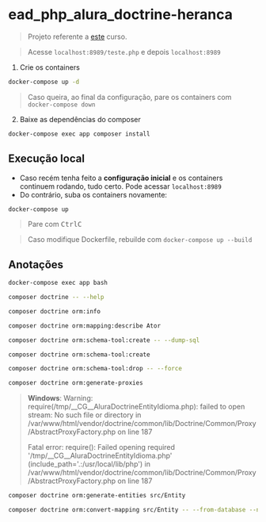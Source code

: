 # ead_php_alura_doctrine-heranca

> Projeto referente a [este](https://cursos.alura.com.br/course/php-doctrine-indices-heranca-sql-nativo) curso.

> Acesse `localhost:8989/teste.php` e depois `localhost:8989`

1. Crie os containers
```sh
docker-compose up -d
```
> Caso queira, ao final da configuração, pare os containers com ``docker-compose down``

2. Baixe as dependências do composer
```sh
docker-compose exec app composer install
```
## Execução local

- Caso recém tenha feito a **configuração inicial** e os containers continuem rodando, tudo certo. Pode acessar ``localhost:8989``
- Do contrário, suba os containers novamente:
```sh
docker-compose up
```
> Pare com <kbd>Ctrl</kbd><kbd>C</kbd>

> Caso modifique Dockerfile, rebuilde com ``docker-compose up --build``

## Anotações

```sh
docker-compose exec app bash
```

```sh
composer doctrine -- --help
```

```sh
composer doctrine orm:info
```

```sh
composer doctrine orm:mapping:describe Ator
```

```sh
composer doctrine orm:schema-tool:create -- --dump-sql
```

```sh
composer doctrine orm:schema-tool:create
```

```sh
composer doctrine orm:schema-tool:drop -- --force
```

```sh
composer doctrine orm:generate-proxies
```

> **Windows**:
> Warning: require(/tmp/__CG__AluraDoctrineEntityIdioma.php): failed to open stream: No such file or directory in /var/www/html/vendor/doctrine/common/lib/Doctrine/Common/Proxy/AbstractProxyFactory.php on line 187
>
> Fatal error: require(): Failed opening required '/tmp/__CG__AluraDoctrineEntityIdioma.php' (include_path='.:/usr/local/lib/php') in /var/www/html/vendor/doctrine/common/lib/Doctrine/Common/Proxy/AbstractProxyFactory.php on line 187

```sh
composer doctrine orm:generate-entities src/Entity
```

```sh
composer doctrine orm:convert-mapping src/Entity -- --from-database --namespace=Alura\Doctrine\Entity xml mapeamentos
```

